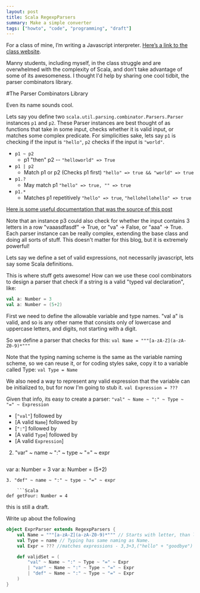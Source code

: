 ```yaml
---
layout: post
title: Scala RegexpParsers
summary: Make a simple converter
tags: ["howto", "code", "programming", "draft"]
---
```



For a class of mine, I’m writing a Javascript interpreter. [Here’s a link to the class website](http://www.cs.colorado.edu/~bec/courses/csci3155-f15/).

Manny students, including myself, in the class struggle and are overwhelmed with the complexity of Scala, and don’t take advantage of some of its awesomeness. I thought I'd help by sharing one cool tidbit, the parser combinators library.

#The Parser Combinators Library

Even its name sounds cool.

Lets say you define two `scala.util.parsing.combinator.Parsers.Parser` instances `p1` and `p2`. These Parser instances are best thought of as functions that take in some input, checks whether it is valid input, or matches some complex predicate. For simplicities sake, lets say `p1` is checking if the input is `"hello"`, `p2` checks if the input is `"world"`.

- `p1 ~ p2`  
    - p1 "then" p2 -- `"helloworld" => True`
- `p1 | p2`  
    - Match p1 or p2 (Checks p1 first) `"hello" => true && "world" => true`
- `p1.?`
    - May match p1 `"hello" => true, "" => true`
- `p1.*`
    - Matches p1 repetitively `"hello" => true`, `"hellohellohello" => true`

[Here is some useful documentation that was the source of this post](http://www.scala-lang.org/files/archive/api/2.11.2/scala-parser-combinators/#scala.util.parsing.combinator.Parsers)

Note that an instance p3 could also check for whether the input contains 3 letters in a row "vaaasdfasdf" -> True, or "va" -> False, or "aaa" -> True.
Each parser instance can be really complex, extending the base class and doing all sorts of stuff. This doesn't matter for this blog, but it is extremely powerful!

Lets say we define a set of valid expressions, not necessarily javascript, lets say some Scala definitions.

This is where stuff gets awesome! How can we use these cool combinators to design a parser that check if a string is a valid "typed val declaration", like:

```Scala
val a: Number = 3
val a: Number = (5+2)
```

First we need to define the allowable variable and type names.
"val a" is valid, and so is any other name that consists only of lowercase and uppercase letters, and digits, not starting with a digit.

So we define a parser that checks for this: `val Name = """[a-zA-Z](a-zA-Z0-9)*"""`

Note that the typing naming scheme is the same as the variable naming scheme, so we can reuse it, or for coding styles sake, copy it to a variable called Type: `val Type = Name`

We also need a way to represent any valid expression that the variable can be initialized to, but for now I'm going to stub it. `val Expression = ???`

Given that info, its easy to create a parser:
`"val" ~ Name ~ ":" ~ Type ~ "=" ~ Expression`

- [`"val"`] followed by
- [A valid `Name`] followed by
- [`":"`] followed by
- [A valid `Type`] followed by
- [A valid `Expression`]


2. "var" ~ name ~ ":" ~ type ~ "=" ~ expr

    ```Scala
var a: Number = 3
var a: Number = (5+2)
```
3. "def" ~ name ~ ":" ~ type ~ "=" ~ expr

    ```Scala
def getFour: Number = 4
```

this is still a draft.

Write up about the following

```Scala
object ExprParser extends RegexpParsers {
	val Name = """[a-zA-Z](a-zA-Z0-9)*""" // Starts with letter, than letters and numbers
	val Type = name // Typing has same naming as Name.
    val Expr = ??? //matches expressions - 3,3+3,("hello" + "goodbye")

	def validSet = (
        "val" ~ Name ~ ":" ~ Type ~ "=" ~ Expr
		| "var" ~ Name ~ ":" ~ Type ~ "=" ~ Expr
		| "def" ~ Name ~ ":" ~ Type ~ "=" ~ Expr
	)
}

```
